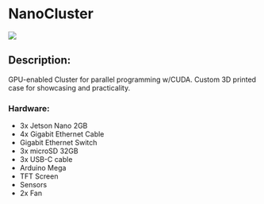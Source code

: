 # NanoCluster
![](https://github.com/EmperorKayobi/Nanocluster/Cluster2) 
## Description:
GPU-enabled Cluster for parallel programming w/CUDA.
Custom 3D printed case for showcasing and practicality.

### Hardware: 
- 3x Jetson Nano 2GB
- 4x Gigabit Ethernet Cable
- Gigabit Ethernet Switch
- 3x microSD 32GB
- 3x USB-C cable
- Arduino Mega
- TFT Screen
- Sensors
- 2x Fan
